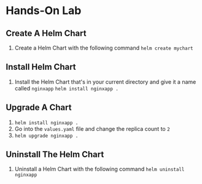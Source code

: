 # Hands-On Lab
## Create A Helm Chart
1. Create a Helm Chart with the following command
`helm create mychart`

## Install Helm Chart
1. Install the Helm Chart that's in your current directory and give it a name called `nginxapp`
`helm install nginxapp .`

## Upgrade A Chart

1. `helm install nginxapp .`
2. Go into the `values.yaml` file and change the replica count to `2`
3. `helm upgrade nginxapp .`

## Uninstall The Helm Chart
1. Uninstall a Helm Chart with the following command
`helm uninstall nginxapp `
